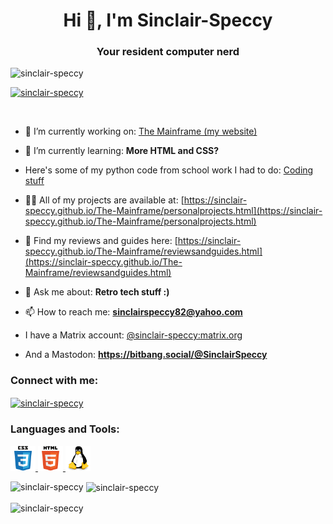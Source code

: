 <h1 align="center">Hi 👋, I'm Sinclair-Speccy</h1>
<h3 align="center">Your resident computer nerd</h3>

<p align="left"> <img src="https://komarev.com/ghpvc/?username=sinclair-speccy&label=Profile%20views&color=0e75b6&style=flat" alt="sinclair-speccy" /> </p>

<p align="left"> <a href="https://github.com/ryo-ma/github-profile-trophy"><img src="https://github-profile-trophy.vercel.app/?username=sinclair-speccy" alt="sinclair-speccy" /></a> </p>

<p align="left"> <a href="https://twitter.com/" target="blank"><img src="https://img.shields.io/twitter/follow/?logo=twitter&style=for-the-badge" alt="" /></a> </p>

- 🔭 I’m currently working on: [The Mainframe (my website)](https://github.com/Sinclair-Speccy/The-Mainframe)

- 🌱 I’m currently learning: **More HTML and CSS?**

- Here's some of my python code from school work I had to do: [Coding stuff](https://github.com/Sinclair-Speccy/Coding-stuff)

- 👨‍💻 All of my projects are available at: [https://sinclair-speccy.github.io/The-Mainframe/personalprojects.html](https://sinclair-speccy.github.io/The-Mainframe/personalprojects.html)

- 📝 Find my reviews and guides here: [https://sinclair-speccy.github.io/The-Mainframe/reviewsandguides.html](https://sinclair-speccy.github.io/The-Mainframe/reviewsandguides.html)

- 💬 Ask me about: **Retro tech stuff :)**

- 📫 How to reach me: **sinclairspeccy82@yahoo.com**

- I have a Matrix account: [@sinclair-speccy:matrix.org](@sinclair-speccy:matrix.org)

- And a Mastodon: **https://bitbang.social/@SinclairSpeccy**

<h3 align="left">Connect with me:</h3>
<p align="left">
<a href="https://www.youtube.com/c/sinclair-speccy" target="blank"><img align="center" src="https://raw.githubusercontent.com/rahuldkjain/github-profile-readme-generator/master/src/images/icons/Social/youtube.svg" alt="sinclair-speccy" height="30" width="40" /></a>
</p>

<h3 align="left">Languages and Tools:</h3>
<p align="left"> <a href="https://www.w3schools.com/css/" target="_blank" rel="noreferrer"> <img src="https://raw.githubusercontent.com/devicons/devicon/master/icons/css3/css3-original-wordmark.svg" alt="css3" width="40" height="40"/> </a> <a href="https://www.w3.org/html/" target="_blank" rel="noreferrer"> <img src="https://raw.githubusercontent.com/devicons/devicon/master/icons/html5/html5-original-wordmark.svg" alt="html5" width="40" height="40"/> </a> <a href="https://www.linux.org/" target="_blank" rel="noreferrer"> <img src="https://raw.githubusercontent.com/devicons/devicon/master/icons/linux/linux-original.svg" alt="linux" width="40" height="40"/> </a> </p>

<p><img align="left" src="https://github-readme-stats.vercel.app/api/top-langs?username=sinclair-speccy&show_icons=true&locale=en&layout=compact" alt="sinclair-speccy" /></p>

<p>&nbsp;<img align="center" src="https://github-readme-stats.vercel.app/api?username=sinclair-speccy&show_icons=true&locale=en" alt="sinclair-speccy" /></p>

<p><img align="center" src="https://github-readme-streak-stats.herokuapp.com/?user=sinclair-speccy&" alt="sinclair-speccy" /></p>

